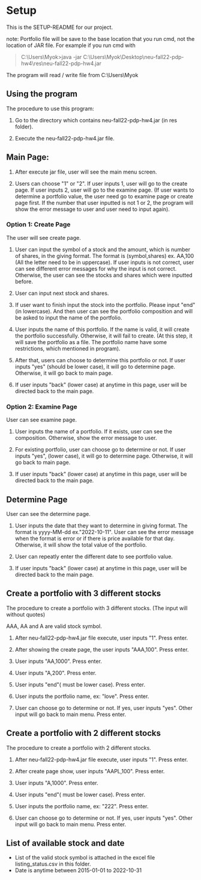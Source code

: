 # Setup

This is the SETUP-README for our project.

note: Portfolio file will be save to the base location that you run cmd, not the location of JAR file. For example if you run cmd with 

> C:\Users\Myok>java -jar C:\Users\Myok\Desktop\neu-fall22-pdp-hw4\res\neu-fall22-pdp-hw4.jar

The program will read / write file from C:\Users\Myok

## Using the program

The procedure to use this program:

1. Go to the directory which contains neu-fall22-pdp-hw4.jar (in res folder).

2. Execute the neu-fall22-pdp-hw4.jar file.

## Main Page:

1. After execute jar file, user will see the main menu screen. 

2. Users can choose "1" or "2". If user inputs 1, user will go to the create page. If user inputs 2, user will go to the examine page. (If user wants to determine a portfolio value, the user need go to examine page or create page first. If the number that user inputted is not 1 or 2, the program will show the error message to user and user need to input again).

### Option 1: Create Page
The user will see create page.

1. User can input the symbol of a stock and the amount, which is number of shares, in the giving format. The format is (symbol,shares) ex. AA,100 (All the letter need to be in uppercase). If user inputs is not correct, user can see different error messages for why the input is not correct. Otherwise, the user can see the stocks and shares which were inputted before.
    
2. User can input next stock and shares.
    
3. If user want to finish input the stock into the portfolio. Please input "end"(in lowercase). And then user can see the portfolio composition and will be asked to input the name of the portfolio.

4. User inputs the name of this portfolio. If the name is valid, it will create the portfolio successfully. Otherwise, it will fail to create. (At this step, it will save the portfolio as a file. The portfolio name have some restrictions, which mentioned in program).

5. After that, users can choose to determine this portfolio or not. If user inputs "yes" (should be lower case), it will go to determine page. Otherwise, it will go back to main page.

6. If user inputs "back" (lower case) at anytime in this page, user will be directed back to the main page.

### Option 2: Examine Page
User can see examine page.

1. User inputs the name of a portfolio. If it exists, user can see the composition. Otherwise, show the error message to user.

2. For existing portfolio, user can choose go to determine or not. If user inputs "yes", (lower case), it will go to determine page. Otherwise, it will go back to main page.

3. If user inputs "back" (lower case) at anytime in this page, user will be directed back to the main page.

## Determine Page

User can see the determine page.

1. User inputs the date that they want to determine in giving format. The format is yyyy-MM-dd ex."2022-10-11". User can see the error message when the format is error or if there is price available for that day. Otherwise, it will show the total value of the portfolio.

2. User can repeatly enter the different date to see portfolio value.

3. If user inputs "back" (lower case) at anytime in this page, user will be directed back to the main page.

## Create a portfolio with 3 different stocks

The procedure to create a portfolio with 3 different stocks. (The input will without quotes)

AAA, AA and A are valid stock symbol.

  1. After neu-fall22-pdp-hw4.jar file execute, user inputs "1". Press enter.

  2. After showing the create page, the user inputs "AAA,100". Press enter.

  3. User inputs "AA,1000". Press enter.

  4. User inputs "A,200". Press enter.

  5. User inputs "end"( must be lower case). Press enter.

  6. User inputs the portfolio name, ex: "love". Press enter.

  7. User can choose go to determine or not. If yes, user inputs "yes". Other input will go back to main menu. Press enter.

## Create a portfolio with 2 different stocks

The procedure to create a portfolio with 2 different stocks.

  1. After neu-fall22-pdp-hw4.jar file execute, user inputs "1". Press enter.

  2. After create page show, user inputs "AAPL,100". Press enter.

  3. User inputs "A,1000". Press enter.

  4. User inputs "end"( must be lower case). Press enter.

  5. User inputs the portfolio name, ex: "222". Press enter.

  6. User can choose go to determine or not. If yes, user inputs "yes". Other input will go back to main menu. Press enter.

## List of available stock and date
- List of the valid stock symbol is attached in the excel file listing_status.csv in this folder.
- Date is anytime between 2015-01-01 to 2022-10-31